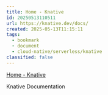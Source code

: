 ```yaml
---
title: Home - Knative
id: 20250513110511
url: https://knative.dev/docs/
created: 2025-05-13T11:15:11
tags:
  - bookmark
  - document
  - cloud-native/serverless/knative
classified: false
---
```

[Home - Knative](https://knative.dev/docs/)

Knative Documentation